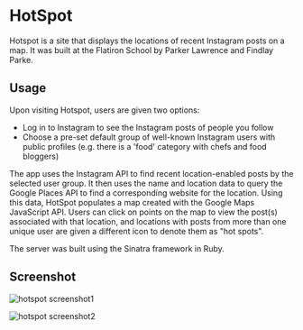 # HotSpot

Hotspot is a site that displays the locations of recent Instagram posts on a map. It was built at the Flatiron School by Parker Lawrence and Findlay Parke.

## Usage
Upon visiting Hotspot, users are given two options:
- Log in to Instagram to see the Instagram posts of people you follow
- Choose a pre-set default group of well-known Instagram users with public profiles (e.g. there is a 'food' category with chefs and food bloggers)

The app uses the Instagram API to find recent location-enabled posts by the selected user group. It then uses the name and location data to query the Google Places API to find a corresponding website for the location. Using this data, HotSpot populates a map created with the Google Maps JavaScript API. Users can click on points on the map to view the post(s) associated with that location, and locations with posts from more than one unique user are given a different icon to denote them as "hot spots".

The server was built using the Sinatra framework in Ruby.

## Screenshot

![hotspot screenshot1]()

![hotspot screenshot2]()
